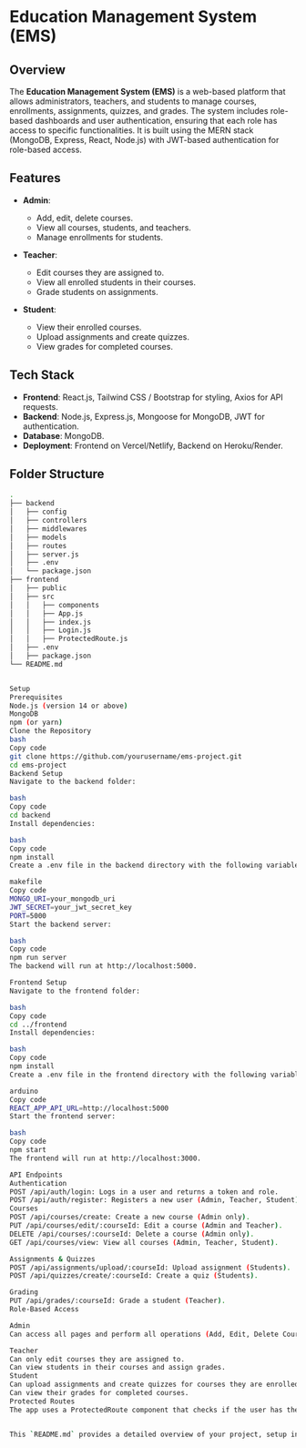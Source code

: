 # Education Management System (EMS)

## Overview

The **Education Management System (EMS)** is a web-based platform that allows administrators, teachers, and students to manage courses, enrollments, assignments, quizzes, and grades. The system includes role-based dashboards and user authentication, ensuring that each role has access to specific functionalities. It is built using the MERN stack (MongoDB, Express, React, Node.js) with JWT-based authentication for role-based access.

## Features

- **Admin**:
  - Add, edit, delete courses.
  - View all courses, students, and teachers.
  - Manage enrollments for students.
  
- **Teacher**:
  - Edit courses they are assigned to.
  - View all enrolled students in their courses.
  - Grade students on assignments.
  
- **Student**:
  - View their enrolled courses.
  - Upload assignments and create quizzes.
  - View grades for completed courses.

## Tech Stack

- **Frontend**: React.js, Tailwind CSS / Bootstrap for styling, Axios for API requests.
- **Backend**: Node.js, Express.js, Mongoose for MongoDB, JWT for authentication.
- **Database**: MongoDB.
- **Deployment**: Frontend on Vercel/Netlify, Backend on Heroku/Render.

## Folder Structure

```bash
.
├── backend
│   ├── config
│   ├── controllers
│   ├── middlewares
│   ├── models
│   ├── routes
│   ├── server.js
│   ├── .env
│   └── package.json
├── frontend
│   ├── public
│   ├── src
│   │   ├── components
│   │   ├── App.js
│   │   ├── index.js
│   │   ├── Login.js
│   │   ├── ProtectedRoute.js
│   ├── .env
│   ├── package.json
└── README.md


Setup
Prerequisites
Node.js (version 14 or above)
MongoDB
npm (or yarn)
Clone the Repository
bash
Copy code
git clone https://github.com/yourusername/ems-project.git
cd ems-project
Backend Setup
Navigate to the backend folder:

bash
Copy code
cd backend
Install dependencies:

bash
Copy code
npm install
Create a .env file in the backend directory with the following variables:

makefile
Copy code
MONGO_URI=your_mongodb_uri
JWT_SECRET=your_jwt_secret_key
PORT=5000
Start the backend server:

bash
Copy code
npm run server
The backend will run at http://localhost:5000.

Frontend Setup
Navigate to the frontend folder:

bash
Copy code
cd ../frontend
Install dependencies:

bash
Copy code
npm install
Create a .env file in the frontend directory with the following variables:

arduino
Copy code
REACT_APP_API_URL=http://localhost:5000
Start the frontend server:

bash
Copy code
npm start
The frontend will run at http://localhost:3000.

API Endpoints
Authentication
POST /api/auth/login: Logs in a user and returns a token and role.
POST /api/auth/register: Registers a new user (Admin, Teacher, Student).
Courses
POST /api/courses/create: Create a new course (Admin only).
PUT /api/courses/edit/:courseId: Edit a course (Admin and Teacher).
DELETE /api/courses/:courseId: Delete a course (Admin only).
GET /api/courses/view: View all courses (Admin, Teacher, Student).

Assignments & Quizzes
POST /api/assignments/upload/:courseId: Upload assignment (Students).
POST /api/quizzes/create/:courseId: Create a quiz (Students).

Grading
PUT /api/grades/:courseId: Grade a student (Teacher).
Role-Based Access

Admin
Can access all pages and perform all operations (Add, Edit, Delete Courses, View Enrollments, etc.).

Teacher
Can only edit courses they are assigned to.
Can view students in their courses and assign grades.
Student
Can upload assignments and create quizzes for courses they are enrolled in.
Can view their grades for completed courses.
Protected Routes
The app uses a ProtectedRoute component that checks if the user has the correct role before allowing access to specific routes.


This `README.md` provides a detailed overview of your project, setup instructions, API documentation, and role-based access. You can customize the content further as per your project needs. Let me know if you need any changes!
